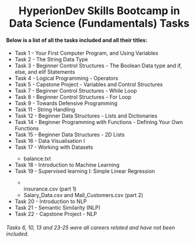 <h1 align="center">HyperionDev Skills Bootcamp in Data Science (Fundamentals) Tasks</h1>

<h4> Below is a list of all the tasks included and all their titles: </h4>
<ul>
  <li>Task 1 - Your First Computer Program, and Using Variables	</li>
  <li>Task 2 - The String Data Type </li>
  <li>Task 3 - Beginner Control Structures - The Boolean Data type and if, else, and elif Statements </li>
  <li>Task 4 - Logical Programming - Operators </li>
  <li>Task 5 - Capstone Project - Variables and Control Structures	</li>
  <li>Task 7 - Beginner Control Structures - While Loop	</li>
  <li>Task 8 - Beginner Control Structures - For Loop	</li>
  <li>Task 9 - Towards Defensive Programming	</li>
  <li>Task 11 - String Handling	</li>
  <li>Task 12 - Beginner Data Structures - Lists and Dictionaries	</li>
  <li>Task 14 - Beginner Programming with Functions - Defining Your Own Functions	</li>
  <li>Task 15 - Beginner Data Structures - 2D Lists	</li>
  <li>Task 16 - Data Visualisation I	</li>
  <li>Task 17 - Working with Datasets	</li>
        <ul>
      <li>balance.txt</li>
    </ul>
  <li>Task 18 - Introduction to Machine Learning	</li>
  <li>Task 19 - Supervised learning I: Simple Linear Regression</li>
    <ul>
      <li></li>insurance.csv (part 1)</li>
      <li>Salary_Data.csv and Mall_Customers.csv (part 2)</li>
    </ul>
  <li>Task 20 - Introduction to NLP	</li>
  <li>Task 21 - Semantic Similarity (NLP)	</li>
  <li>Task 22 - Capstone Project - NLP</li>
</ul>	

<h6>Tasks 6, 10, 13 and 23-25 were all careers related and have not been included. </h6>
